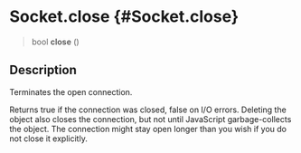 Socket.close {#Socket.close}
============

> bool **close** ()

Description
-----------

Terminates the open connection.

Returns true if the connection was closed, false on I/O errors. Deleting
the object also closes the connection, but not until JavaScript
garbage-collects the object. The connection might stay open longer than
you wish if you do not close it explicitly.
